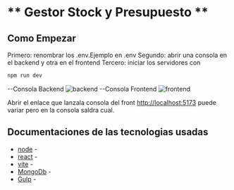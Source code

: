 # ** Gestor Stock y Presupuesto **

## Como Empezar
Primero: renombrar los .env.Ejemplo en .env
Segundo: abrir una consola en el backend y otra en el frontend
Tercero: iniciar los servidores con

```bash
npm run dev
```

--Consola Backend
![backend](https://user-images.githubusercontent.com/85300818/202708509-d624343c-110f-45e0-b7db-227c9917b725.png)
--Consola Frontend
![frontend](https://user-images.githubusercontent.com/85300818/202708520-3cdd1283-1774-4088-aad8-179aa0bfa3c1.png)


Abrir el enlace que lanzala consola del front [http://localhost:5173](http://localhost:5173) puede variar pero en la consola saldra cual.





## Documentaciones de las tecnologias usadas
- [node](https://nodejs.org/en/docs/) -
- [react](https://reactjs.org/docs/getting-started.html) -
- [vite](https://vitejs.dev) - 
- [MongoDb](https://www.mongodb.com) - 
- [Gulp](https://gulpjs.com/docs/en/getting-started/quick-start) - 


